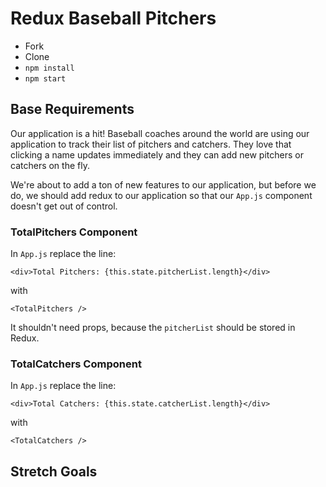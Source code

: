 # Redux Baseball Pitchers

- Fork
- Clone
- `npm install`
- `npm start`

## Base Requirements

Our application is a hit! Baseball coaches around the world are using our application to track their list of pitchers and catchers. They love that clicking a name updates immediately and they can add new pitchers or catchers on the fly.

We're about to add a ton of new features to our application, but before we do, we should add redux to our application so that our `App.js` component doesn't get out of control.

### TotalPitchers Component

In `App.js` replace the line:

```JSX
<div>Total Pitchers: {this.state.pitcherList.length}</div>
```

with

```JSX
<TotalPitchers />
```

It shouldn't need props, because the `pitcherList` should be stored in Redux.

### TotalCatchers Component

In `App.js` replace the line:

```JSX
<div>Total Catchers: {this.state.catcherList.length}</div>
```

with

```JSX
<TotalCatchers />
```

## Stretch Goals


